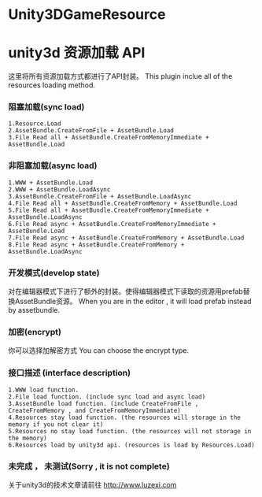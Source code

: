 Unity3DGameResource
===================

unity3d 资源加载 API
===================================
  这里将所有资源加载方式都进行了API封装。
  This plugin inclue all of the resources loading method.

### 阻塞加载(sync load)
	1.Resource.Load
	2.AssetBundle.CreateFromFile + AssetBundle.Load
	3.File Read all + AssetBundle.CreateFromMemoryImmediate + AssetBundle.Load

### 非阻塞加载(async load)
	1.WWW + AssetBundle.Load
	2.WWW + AssetBundle.LoadAsync
	3.AssetBundle.CreateFromFile + AssetBundle.LoadAsync
	4.File Read all + AssetBundle.CreateFromMemory + AssetBundle.Load
	5.File Read all + AssetBundle.CreateFromMemoryImmediate + AssetBundle.LoadAsync
	6.File Read async + AssetBundle.CreateFromMemoryImmediate + AssetBundle.Load
	7.File Read async + AssetBundle.CreateFromMemory + AssetBundle.Load
	8.File Read async + AssetBundle.CreateFromMemory + AssetBundle.LoadAsync

### 开发模式(develop state)
  对在编辑器模式下进行了额外的封装。使得编辑器模式下读取的资源用prefab替换AssetBundle资源。
  When you are in the editor , it will load prefab instead by assetbundle.


### 加密(encrypt)
  你可以选择加解密方式
  You can choose the encrypt type.

### 接口描述 (interface description)
    1.WWW load function.
    2.File load function. (include sync load and async load)
    3.AssetBundle load function. (include CreateFromFile , CreateFromMemory , and CreateFromMemoryImmediate)
    4.Resources stay load function. (the resources will storage in the memory if you not clear it)
    5.Resources no stay load function. (the resources will not storage in the memory)
    6.Resources load by unity3d api. (resources is load by Resources.Load)

### 未完成 ， 未测试(Sorry , it is not complete)


关于unity3d的技术文章请前往 http://www.luzexi.com

